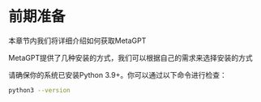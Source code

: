 # 前期准备
本章节内我们将详细介绍如何获取MetaGPT  

MetaGPT提供了几种安装的方式，我们可以根据自己的需求来选择安装的方式  

请确保你的系统已安装Python 3.9+。你可以通过以下命令进行检查：  

```bash
python3 --version
```
